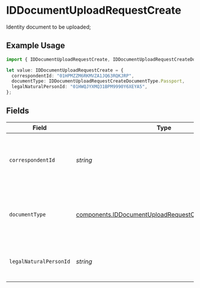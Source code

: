 # IDDocumentUploadRequestCreate

Identity document to be uploaded;

## Example Usage

```typescript
import { IDDocumentUploadRequestCreate, IDDocumentUploadRequestCreateDocumentType } from "@apexfintechsolutions/ascend-sdk/models/components";

let value: IDDocumentUploadRequestCreate = {
  correspondentId: "01HPMZZM6RKMVZA1JQ63RQKJRP",
  documentType: IDDocumentUploadRequestCreateDocumentType.Passport,
  legalNaturalPersonId: "01HWQJYXMQ31BPM9990Y6XEYA5",
};
```

## Fields

| Field                                                                                                                        | Type                                                                                                                         | Required                                                                                                                     | Description                                                                                                                  | Example                                                                                                                      |
| ---------------------------------------------------------------------------------------------------------------------------- | ---------------------------------------------------------------------------------------------------------------------------- | ---------------------------------------------------------------------------------------------------------------------------- | ---------------------------------------------------------------------------------------------------------------------------- | ---------------------------------------------------------------------------------------------------------------------------- |
| `correspondentId`                                                                                                            | *string*                                                                                                                     | :heavy_check_mark:                                                                                                           | Identifies the correspondent relevant to the document; Required for all identity documents                                   | 01HPMZZM6RKMVZA1JQ63RQKJRP                                                                                                   |
| `documentType`                                                                                                               | [components.IDDocumentUploadRequestCreateDocumentType](../../models/components/iddocumentuploadrequestcreatedocumenttype.md) | :heavy_check_mark:                                                                                                           | Describes the contents of a document and how it is used; Required for all identity documents                                 | PASSPORT                                                                                                                     |
| `legalNaturalPersonId`                                                                                                       | *string*                                                                                                                     | :heavy_check_mark:                                                                                                           | Identifies the legal natural person relevant to the document                                                                 | 01HWQJYXMQ31BPM9990Y6XEYA5                                                                                                   |